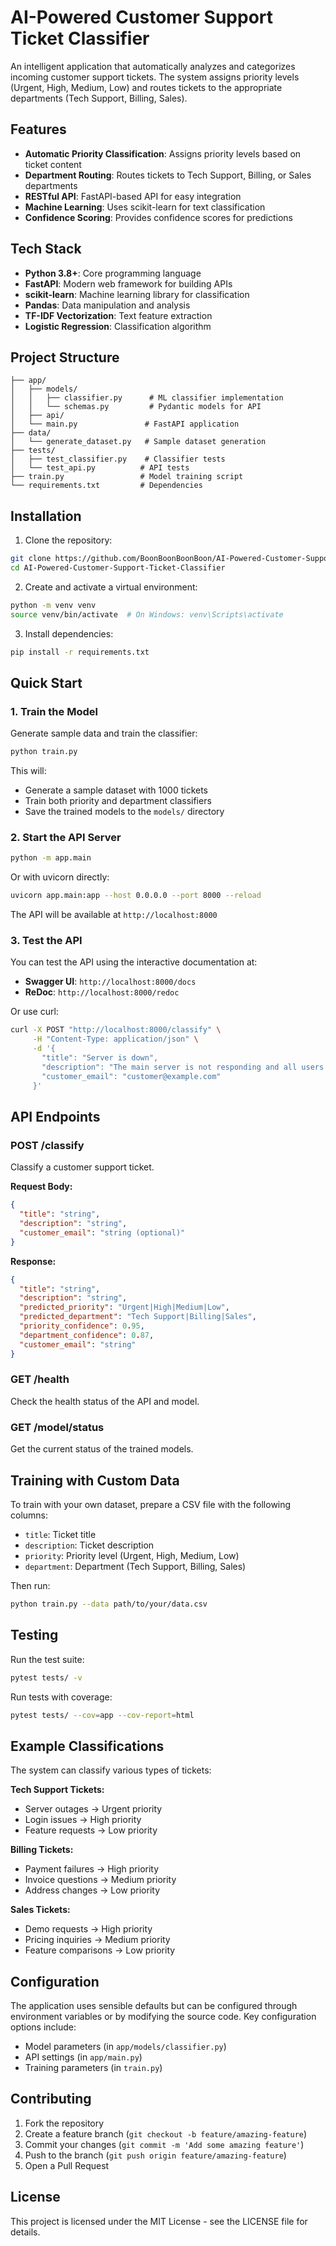 # AI-Powered Customer Support Ticket Classifier

An intelligent application that automatically analyzes and categorizes incoming customer support tickets. The system assigns priority levels (Urgent, High, Medium, Low) and routes tickets to the appropriate departments (Tech Support, Billing, Sales).

## Features

- **Automatic Priority Classification**: Assigns priority levels based on ticket content
- **Department Routing**: Routes tickets to Tech Support, Billing, or Sales departments
- **RESTful API**: FastAPI-based API for easy integration
- **Machine Learning**: Uses scikit-learn for text classification
- **Confidence Scoring**: Provides confidence scores for predictions

## Tech Stack

- **Python 3.8+**: Core programming language
- **FastAPI**: Modern web framework for building APIs
- **scikit-learn**: Machine learning library for classification
- **Pandas**: Data manipulation and analysis
- **TF-IDF Vectorization**: Text feature extraction
- **Logistic Regression**: Classification algorithm

## Project Structure

```
├── app/
│   ├── models/
│   │   ├── classifier.py      # ML classifier implementation
│   │   └── schemas.py         # Pydantic models for API
│   ├── api/
│   └── main.py               # FastAPI application
├── data/
│   └── generate_dataset.py   # Sample dataset generation
├── tests/
│   ├── test_classifier.py    # Classifier tests
│   └── test_api.py          # API tests
├── train.py                 # Model training script
└── requirements.txt         # Dependencies
```

## Installation

1. Clone the repository:
```bash
git clone https://github.com/BoonBoonBoonBoon/AI-Powered-Customer-Support-Ticket-Classifier.git
cd AI-Powered-Customer-Support-Ticket-Classifier
```

2. Create and activate a virtual environment:
```bash
python -m venv venv
source venv/bin/activate  # On Windows: venv\Scripts\activate
```

3. Install dependencies:
```bash
pip install -r requirements.txt
```

## Quick Start

### 1. Train the Model

Generate sample data and train the classifier:

```bash
python train.py
```

This will:
- Generate a sample dataset with 1000 tickets
- Train both priority and department classifiers
- Save the trained models to the `models/` directory

### 2. Start the API Server

```bash
python -m app.main
```

Or with uvicorn directly:

```bash
uvicorn app.main:app --host 0.0.0.0 --port 8000 --reload
```

The API will be available at `http://localhost:8000`

### 3. Test the API

You can test the API using the interactive documentation at:
- **Swagger UI**: `http://localhost:8000/docs`
- **ReDoc**: `http://localhost:8000/redoc`

Or use curl:

```bash
curl -X POST "http://localhost:8000/classify" \
     -H "Content-Type: application/json" \
     -d '{
       "title": "Server is down",
       "description": "The main server is not responding and all users are affected",
       "customer_email": "customer@example.com"
     }'
```

## API Endpoints

### POST /classify
Classify a customer support ticket.

**Request Body:**
```json
{
  "title": "string",
  "description": "string",
  "customer_email": "string (optional)"
}
```

**Response:**
```json
{
  "title": "string",
  "description": "string",
  "predicted_priority": "Urgent|High|Medium|Low",
  "predicted_department": "Tech Support|Billing|Sales",
  "priority_confidence": 0.95,
  "department_confidence": 0.87,
  "customer_email": "string"
}
```

### GET /health
Check the health status of the API and model.

### GET /model/status
Get the current status of the trained models.

## Training with Custom Data

To train with your own dataset, prepare a CSV file with the following columns:
- `title`: Ticket title
- `description`: Ticket description
- `priority`: Priority level (Urgent, High, Medium, Low)
- `department`: Department (Tech Support, Billing, Sales)

Then run:

```bash
python train.py --data path/to/your/data.csv
```

## Testing

Run the test suite:

```bash
pytest tests/ -v
```

Run tests with coverage:

```bash
pytest tests/ --cov=app --cov-report=html
```

## Example Classifications

The system can classify various types of tickets:

**Tech Support Tickets:**
- Server outages → Urgent priority
- Login issues → High priority
- Feature requests → Low priority

**Billing Tickets:**
- Payment failures → High priority
- Invoice questions → Medium priority
- Address changes → Low priority

**Sales Tickets:**
- Demo requests → High priority
- Pricing inquiries → Medium priority
- Feature comparisons → Low priority

## Configuration

The application uses sensible defaults but can be configured through environment variables or by modifying the source code. Key configuration options include:

- Model parameters (in `app/models/classifier.py`)
- API settings (in `app/main.py`)
- Training parameters (in `train.py`)

## Contributing

1. Fork the repository
2. Create a feature branch (`git checkout -b feature/amazing-feature`)
3. Commit your changes (`git commit -m 'Add some amazing feature'`)
4. Push to the branch (`git push origin feature/amazing-feature`)
5. Open a Pull Request

## License

This project is licensed under the MIT License - see the LICENSE file for details.